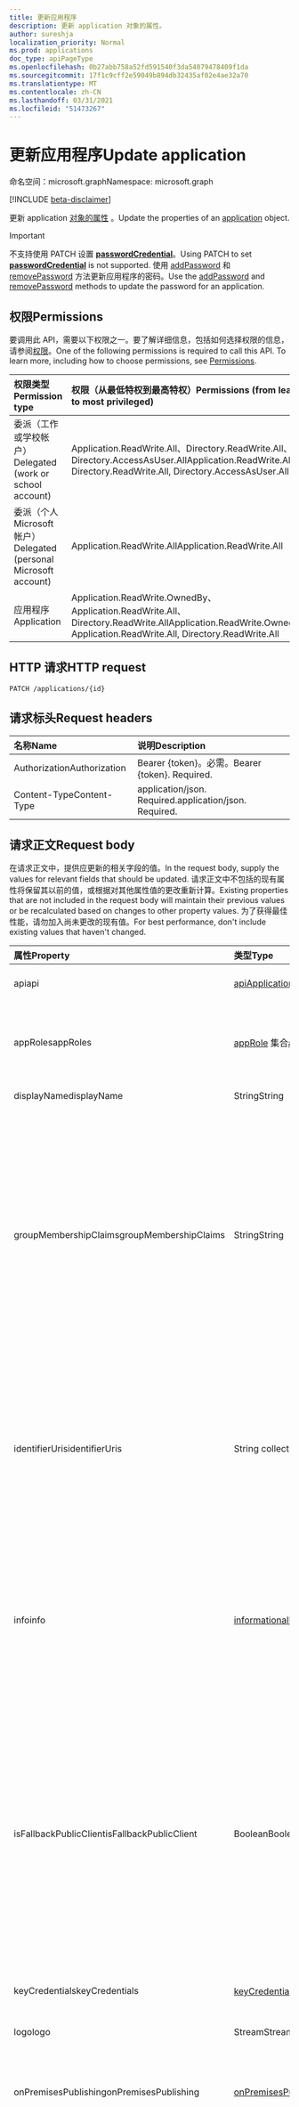 ```yaml
---
title: 更新应用程序
description: 更新 application 对象的属性。
author: sureshja
localization_priority: Normal
ms.prod: applications
doc_type: apiPageType
ms.openlocfilehash: 0b27abb758a52fd591540f3da54079478409f1da
ms.sourcegitcommit: 17f1c9cff2e59049b894db32435af02e4ae32a70
ms.translationtype: MT
ms.contentlocale: zh-CN
ms.lasthandoff: 03/31/2021
ms.locfileid: "51473267"
---
```

# <a name="update-application"></a><span data-ttu-id="289a8-103">更新应用程序</span><span class="sxs-lookup"><span data-stu-id="289a8-103">Update application</span></span>

<span data-ttu-id="289a8-104">命名空间：microsoft.graph</span><span class="sxs-lookup"><span data-stu-id="289a8-104">Namespace: microsoft.graph</span></span>

[!INCLUDE [beta-disclaimer](../../includes/beta-disclaimer.md)]

<span data-ttu-id="289a8-105">更新 application [对象的属性](../resources/application.md) 。</span><span class="sxs-lookup"><span data-stu-id="289a8-105">Update the properties of an [application](../resources/application.md) object.</span></span>

> [!IMPORTANT]
> <span data-ttu-id="289a8-106">不支持使用 PATCH 设置 [**passwordCredential**](../resources/passwordcredential.md)。</span><span class="sxs-lookup"><span data-stu-id="289a8-106">Using PATCH to set [**passwordCredential**](../resources/passwordcredential.md) is not supported.</span></span> <span data-ttu-id="289a8-107">使用 [addPassword](./application-addpassword.md) 和 [removePassword](./application-removepassword.md) 方法更新应用程序的密码。</span><span class="sxs-lookup"><span data-stu-id="289a8-107">Use the [addPassword](./application-addpassword.md) and [removePassword](./application-removepassword.md) methods to update the password for an application.</span></span>

## <a name="permissions"></a><span data-ttu-id="289a8-108">权限</span><span class="sxs-lookup"><span data-stu-id="289a8-108">Permissions</span></span>
<span data-ttu-id="289a8-p102">要调用此 API，需要以下权限之一。要了解详细信息，包括如何选择权限的信息，请参阅[权限](/graph/permissions-reference)。</span><span class="sxs-lookup"><span data-stu-id="289a8-p102">One of the following permissions is required to call this API. To learn more, including how to choose permissions, see [Permissions](/graph/permissions-reference).</span></span>


|<span data-ttu-id="289a8-111">权限类型</span><span class="sxs-lookup"><span data-stu-id="289a8-111">Permission type</span></span>      | <span data-ttu-id="289a8-112">权限（从最低特权到最高特权）</span><span class="sxs-lookup"><span data-stu-id="289a8-112">Permissions (from least to most privileged)</span></span>              |
|:--------------------|:---------------------------------------------------------|
|<span data-ttu-id="289a8-113">委派（工作或学校帐户）</span><span class="sxs-lookup"><span data-stu-id="289a8-113">Delegated (work or school account)</span></span> |  <span data-ttu-id="289a8-114">Application.ReadWrite.All、Directory.ReadWrite.All、Directory.AccessAsUser.All</span><span class="sxs-lookup"><span data-stu-id="289a8-114">Application.ReadWrite.All, Directory.ReadWrite.All, Directory.AccessAsUser.All</span></span> |
|<span data-ttu-id="289a8-115">委派（个人 Microsoft 帐户）</span><span class="sxs-lookup"><span data-stu-id="289a8-115">Delegated (personal Microsoft account)</span></span> | <span data-ttu-id="289a8-116">Application.ReadWrite.All</span><span class="sxs-lookup"><span data-stu-id="289a8-116">Application.ReadWrite.All</span></span>    |
|<span data-ttu-id="289a8-117">应用程序</span><span class="sxs-lookup"><span data-stu-id="289a8-117">Application</span></span> | <span data-ttu-id="289a8-118">Application.ReadWrite.OwnedBy、Application.ReadWrite.All、Directory.ReadWrite.All</span><span class="sxs-lookup"><span data-stu-id="289a8-118">Application.ReadWrite.OwnedBy, Application.ReadWrite.All, Directory.ReadWrite.All</span></span> |

## <a name="http-request"></a><span data-ttu-id="289a8-119">HTTP 请求</span><span class="sxs-lookup"><span data-stu-id="289a8-119">HTTP request</span></span>
<!-- { "blockType": "ignored" } -->
```http
PATCH /applications/{id}
```
## <a name="request-headers"></a><span data-ttu-id="289a8-120">请求标头</span><span class="sxs-lookup"><span data-stu-id="289a8-120">Request headers</span></span>
| <span data-ttu-id="289a8-121">名称</span><span class="sxs-lookup"><span data-stu-id="289a8-121">Name</span></span>       | <span data-ttu-id="289a8-122">说明</span><span class="sxs-lookup"><span data-stu-id="289a8-122">Description</span></span>|
|:-----------|:----------|
| <span data-ttu-id="289a8-123">Authorization</span><span class="sxs-lookup"><span data-stu-id="289a8-123">Authorization</span></span> | <span data-ttu-id="289a8-p103">Bearer {token}。必需。</span><span class="sxs-lookup"><span data-stu-id="289a8-p103">Bearer {token}. Required.</span></span>  |
| <span data-ttu-id="289a8-126">Content-Type</span><span class="sxs-lookup"><span data-stu-id="289a8-126">Content-Type</span></span> | <span data-ttu-id="289a8-p104">application/json. Required.</span><span class="sxs-lookup"><span data-stu-id="289a8-p104">application/json. Required.</span></span> |

## <a name="request-body"></a><span data-ttu-id="289a8-129">请求正文</span><span class="sxs-lookup"><span data-stu-id="289a8-129">Request body</span></span>
<span data-ttu-id="289a8-130">在请求正文中，提供应更新的相关字段的值。</span><span class="sxs-lookup"><span data-stu-id="289a8-130">In the request body, supply the values for relevant fields that should be updated.</span></span> <span data-ttu-id="289a8-131">请求正文中不包括的现有属性将保留其以前的值，或根据对其他属性值的更改重新计算。</span><span class="sxs-lookup"><span data-stu-id="289a8-131">Existing properties that are not included in the request body will maintain their previous values or be recalculated based on changes to other property values.</span></span> <span data-ttu-id="289a8-132">为了获得最佳性能，请勿加入尚未更改的现有值。</span><span class="sxs-lookup"><span data-stu-id="289a8-132">For best performance, don't include existing values that haven't changed.</span></span>

| <span data-ttu-id="289a8-133">属性</span><span class="sxs-lookup"><span data-stu-id="289a8-133">Property</span></span>                | <span data-ttu-id="289a8-134">类型</span><span class="sxs-lookup"><span data-stu-id="289a8-134">Type</span></span>                                                                        | <span data-ttu-id="289a8-135">说明</span><span class="sxs-lookup"><span data-stu-id="289a8-135">Description</span></span>                                                                                                                                                                                                                                                                                                                                                                                                                                                                                                                                                            |
|:------------------------|:----------------------------------------------------------------------------|:-----------------------------------------------------------------------------------------------------------------------------------------------------------------------------------------------------------------------------------------------------------------------------------------------------------------------------------------------------------------------------------------------------------------------------------------------------------------------------------------------------------------------------------------------------------------------|
| <span data-ttu-id="289a8-136">api</span><span class="sxs-lookup"><span data-stu-id="289a8-136">api</span></span>                     | [<span data-ttu-id="289a8-137">apiApplication</span><span class="sxs-lookup"><span data-stu-id="289a8-137">apiApplication</span></span>](../resources/apiapplication.md)                            | <span data-ttu-id="289a8-138">指定实现 Web API 的应用程序的设置。</span><span class="sxs-lookup"><span data-stu-id="289a8-138">Specifies settings for an application that implements a web API.</span></span>                                                                                                                                                                                                                                                                                                                                                                                                                                                                                                       |
| <span data-ttu-id="289a8-139">appRoles</span><span class="sxs-lookup"><span data-stu-id="289a8-139">appRoles</span></span>                | <span data-ttu-id="289a8-140">[appRole](../resources/approle.md) 集合</span><span class="sxs-lookup"><span data-stu-id="289a8-140">[appRole](../resources/approle.md) collection</span></span>                               | <span data-ttu-id="289a8-141">应用程序可声明的应用程序角色的集合。</span><span class="sxs-lookup"><span data-stu-id="289a8-141">The collection of application roles that an application may declare.</span></span> <span data-ttu-id="289a8-142">这些角色可以分配给用户、组或服务主体。</span><span class="sxs-lookup"><span data-stu-id="289a8-142">These roles can be assigned to users, groups, or service principals.</span></span> <span data-ttu-id="289a8-143">不可为空。</span><span class="sxs-lookup"><span data-stu-id="289a8-143">Not nullable.</span></span>                                                                                                                                                                                                                                                                                                                                                                                                                |
| <span data-ttu-id="289a8-144">displayName</span><span class="sxs-lookup"><span data-stu-id="289a8-144">displayName</span></span>             | <span data-ttu-id="289a8-145">String</span><span class="sxs-lookup"><span data-stu-id="289a8-145">String</span></span>                                                                      | <span data-ttu-id="289a8-146">应用程序的显示名称。</span><span class="sxs-lookup"><span data-stu-id="289a8-146">The display name for the application.</span></span>                                                                                                                                                                                                                                                                                                                                                                                                                                                                                                                                  |
| <span data-ttu-id="289a8-147">groupMembershipClaims</span><span class="sxs-lookup"><span data-stu-id="289a8-147">groupMembershipClaims</span></span>   | <span data-ttu-id="289a8-148">String</span><span class="sxs-lookup"><span data-stu-id="289a8-148">String</span></span>                                                                      | <span data-ttu-id="289a8-149">配置 **应用程序期望** 的用户或 OAuth 2.0 访问令牌中颁发的组声明。</span><span class="sxs-lookup"><span data-stu-id="289a8-149">Configures the **groups** claim issued in a user or OAuth 2.0 access token that the application expects.</span></span> <span data-ttu-id="289a8-150">要设置此属性，请使用以下有效字符串值之一：</span><span class="sxs-lookup"><span data-stu-id="289a8-150">To set this attribute, use one of the following valid string values:</span></span><ul><li>`None`</li><li><span data-ttu-id="289a8-151">`SecurityGroup`：对于安全组和 Azure Active Directory (Azure AD) 角色</span><span class="sxs-lookup"><span data-stu-id="289a8-151">`SecurityGroup`: For security groups and Azure Active Directory (Azure AD) roles</span></span></li><li><span data-ttu-id="289a8-152">`All`：该操作可获取登录用户所属的所有安全组、通讯组和 Azure AD 目录角色</span><span class="sxs-lookup"><span data-stu-id="289a8-152">`All`: This will get all of the security groups, distribution groups, and Azure AD directory roles that the signed-in user is a member of</span></span></li></ul>                                                                                                                       |
| <span data-ttu-id="289a8-153">identifierUris</span><span class="sxs-lookup"><span data-stu-id="289a8-153">identifierUris</span></span>          | <span data-ttu-id="289a8-154">String collection</span><span class="sxs-lookup"><span data-stu-id="289a8-154">String collection</span></span>                                                           | <span data-ttu-id="289a8-155">URI，用于在应用程序的 Azure AD 租户中标识该应用程序；如果应用程序是多租户的，则用于在已验证的自定义域中标识该应用程序。</span><span class="sxs-lookup"><span data-stu-id="289a8-155">The URIs that identify the application within its Azure AD tenant, or within a verified custom domain if the application is multi-tenant.</span></span> <span data-ttu-id="289a8-156">有关详细信息，请参阅[应用程序对象和服务主体对象](/azure/active-directory/develop/app-objects-and-service-principals)。</span><span class="sxs-lookup"><span data-stu-id="289a8-156">For more information, see [Application Objects and Service Principal Objects](/azure/active-directory/develop/app-objects-and-service-principals).</span></span> <span data-ttu-id="289a8-157">需要多值属性筛选器表达式的 *any* 运算符。</span><span class="sxs-lookup"><span data-stu-id="289a8-157">The *any* operator is required for filter expressions on multi-valued properties.</span></span> <span data-ttu-id="289a8-158">不可为 Null。</span><span class="sxs-lookup"><span data-stu-id="289a8-158">Not nullable.</span></span>                                                                                                                                                 |
| <span data-ttu-id="289a8-159">info</span><span class="sxs-lookup"><span data-stu-id="289a8-159">info</span></span>                    | [<span data-ttu-id="289a8-160">informationalUrl</span><span class="sxs-lookup"><span data-stu-id="289a8-160">informationalUrl</span></span>](../resources/informationalurl.md)                        | <span data-ttu-id="289a8-161">应用程序的基本个人资料信息，例如应用的营销、支持、服务条款和隐私声明 URL。</span><span class="sxs-lookup"><span data-stu-id="289a8-161">Basic profile information of the application such as  app's marketing, support, terms of service, and privacy statement URLs.</span></span> <span data-ttu-id="289a8-162">服务条款和隐私声明通过用户同意体验展示给用户。</span><span class="sxs-lookup"><span data-stu-id="289a8-162">The terms of service and privacy statement are surfaced to users through the user consent experience.</span></span> <span data-ttu-id="289a8-163">有关详细信息，请参阅为注册的 [Azure AD](/azure/active-directory/develop/howto-add-terms-of-service-privacy-statement)应用添加服务条款和隐私声明。</span><span class="sxs-lookup"><span data-stu-id="289a8-163">For more information, see [Add Terms of service and privacy statement for registered Azure AD apps](/azure/active-directory/develop/howto-add-terms-of-service-privacy-statement).</span></span>                                                                                                                       |
| <span data-ttu-id="289a8-164">isFallbackPublicClient</span><span class="sxs-lookup"><span data-stu-id="289a8-164">isFallbackPublicClient</span></span>  | <span data-ttu-id="289a8-165">Boolean</span><span class="sxs-lookup"><span data-stu-id="289a8-165">Boolean</span></span>                                                                     | <span data-ttu-id="289a8-166">将回退应用程序类型指定为公共客户端，例如在移动设备上运行的已安装应用程序。</span><span class="sxs-lookup"><span data-stu-id="289a8-166">Specifies the fallback application type as public client, such as an installed application running on a mobile device.</span></span> <span data-ttu-id="289a8-167">默认值为 `false` ，这意味着回退应用程序类型是机密客户端，如 Web 应用。</span><span class="sxs-lookup"><span data-stu-id="289a8-167">The default value is `false`, which means the fallback application type is confidential client such as web app.</span></span> <span data-ttu-id="289a8-168">在某些情况下，Azure AD 无法确定客户端应用程序类型 (例如 [ROPC](https://tools.ietf.org/html/rfc6749#section-4.3) 流，其中配置客户端应用程序类型时未指定重定向 URI) 。</span><span class="sxs-lookup"><span data-stu-id="289a8-168">There are certain scenarios where Azure AD cannot determine the client application type (for example, [ROPC](https://tools.ietf.org/html/rfc6749#section-4.3) flow where it is configured without specifying a redirect URI).</span></span> <span data-ttu-id="289a8-169">在这种情况下，Azure AD 将基于此属性的值解释应用程序类型。</span><span class="sxs-lookup"><span data-stu-id="289a8-169">In those cases, Azure AD will interpret the application type based on the value of this property.</span></span> |
| <span data-ttu-id="289a8-170">keyCredentials</span><span class="sxs-lookup"><span data-stu-id="289a8-170">keyCredentials</span></span>          | <span data-ttu-id="289a8-171">[keyCredential](../resources/keycredential.md) 集合</span><span class="sxs-lookup"><span data-stu-id="289a8-171">[keyCredential](../resources/keycredential.md) collection</span></span>                   | <span data-ttu-id="289a8-172">与应用程序关联的密钥凭据集合。</span><span class="sxs-lookup"><span data-stu-id="289a8-172">The collection of key credentials associated with the application.</span></span> <span data-ttu-id="289a8-173">不可为空。</span><span class="sxs-lookup"><span data-stu-id="289a8-173">Not nullable.</span></span>                                                                                                                                                                                                                                                                                                                                                                                                                                                                                       |
| <span data-ttu-id="289a8-174">logo</span><span class="sxs-lookup"><span data-stu-id="289a8-174">logo</span></span>                    | <span data-ttu-id="289a8-175">Stream</span><span class="sxs-lookup"><span data-stu-id="289a8-175">Stream</span></span>                                                                      | <span data-ttu-id="289a8-176">应用程序的主徽标。</span><span class="sxs-lookup"><span data-stu-id="289a8-176">The main logo for the application.</span></span> <span data-ttu-id="289a8-177">不可为空。</span><span class="sxs-lookup"><span data-stu-id="289a8-177">Not nullable.</span></span>                                                                                                                                                                                                                                                                                                                                                                                                                                                                                                                       |
| <span data-ttu-id="289a8-178">onPremisesPublishing</span><span class="sxs-lookup"><span data-stu-id="289a8-178">onPremisesPublishing</span></span>    | [<span data-ttu-id="289a8-179">onPremisesPublishing</span><span class="sxs-lookup"><span data-stu-id="289a8-179">onPremisesPublishing</span></span>](../resources/onpremisespublishing.md)                | <span data-ttu-id="289a8-180">表示用于为本地应用程序配置 [Azure AD 应用程序](https://aka.ms/whyappproxy) 代理的属性集。</span><span class="sxs-lookup"><span data-stu-id="289a8-180">Represents the set of properties for configuring [Azure AD Application Proxy](https://aka.ms/whyappproxy) for an on-premises application.</span></span> <span data-ttu-id="289a8-181">此属性只能在创建应用程序后设置。</span><span class="sxs-lookup"><span data-stu-id="289a8-181">This property can only be set after the application has been created.</span></span>                                                                                                                                                                                                                                                                                                                                                       |
| <span data-ttu-id="289a8-182">optionalClaims</span><span class="sxs-lookup"><span data-stu-id="289a8-182">optionalClaims</span></span>          | <span data-ttu-id="289a8-183">optionalClaims</span><span class="sxs-lookup"><span data-stu-id="289a8-183">optionalClaims</span></span>                                                              | <span data-ttu-id="289a8-184">应用程序开发人员可以在其 Azure AD 应用中配置可选声明，以指定 Microsoft 安全令牌服务发送到他们应用程序的令牌中所需的声明。</span><span class="sxs-lookup"><span data-stu-id="289a8-184">Application developers can configure optional claims in their Azure AD apps to specify which claims they want in tokens sent to their application by the Microsoft security token service.</span></span> <span data-ttu-id="289a8-185">有关详细信息 [，请参阅](/azure/active-directory/develop/active-directory-optional-claims) 可选声明。</span><span class="sxs-lookup"><span data-stu-id="289a8-185">See [optional claims](/azure/active-directory/develop/active-directory-optional-claims) for more information.</span></span>                                                                                                                                                                                                                                     |
| <span data-ttu-id="289a8-186">parentalControlSettings</span><span class="sxs-lookup"><span data-stu-id="289a8-186">parentalControlSettings</span></span> | [<span data-ttu-id="289a8-187">parentalControlSettings</span><span class="sxs-lookup"><span data-stu-id="289a8-187">parentalControlSettings</span></span>](../resources/parentalcontrolsettings.md)          | <span data-ttu-id="289a8-188">指定应用程序的家长控制设置。</span><span class="sxs-lookup"><span data-stu-id="289a8-188">Specifies parental control settings for an application.</span></span>                                                                                                                                                                                                                                                                                                                                                                                                                                                                                                                |
| <span data-ttu-id="289a8-189">publicClient</span><span class="sxs-lookup"><span data-stu-id="289a8-189">publicClient</span></span>            | [<span data-ttu-id="289a8-190">publicClientApplication</span><span class="sxs-lookup"><span data-stu-id="289a8-190">publicClientApplication</span></span>](../resources/publicclientapplication.md)          | <span data-ttu-id="289a8-191">指定已安装客户端（如台式设备或移动设备）的设置。</span><span class="sxs-lookup"><span data-stu-id="289a8-191">Specifies settings for installed clients such as desktop or mobile devices.</span></span>                                                                                                                                                                                                                                                                                                                                                                                                                                                                                            |
| <span data-ttu-id="289a8-192">requiredResourceAccess</span><span class="sxs-lookup"><span data-stu-id="289a8-192">requiredResourceAccess</span></span>  | <span data-ttu-id="289a8-193">[requiredResourceAccess](../resources/requiredresourceaccess.md) 集合</span><span class="sxs-lookup"><span data-stu-id="289a8-193">[requiredResourceAccess](../resources/requiredresourceaccess.md) collection</span></span> | <span data-ttu-id="289a8-194">指定此应用程序需要访问的资源以及在每个资源下所需的 OAuth 权限范围和应用程序角色集。</span><span class="sxs-lookup"><span data-stu-id="289a8-194">Specifies resources that this application requires access to and the set of OAuth permission scopes and application roles that it needs under each of those resources.</span></span> <span data-ttu-id="289a8-195">这种预配置的所需资源访问权限可驱动同意体验。</span><span class="sxs-lookup"><span data-stu-id="289a8-195">This pre-configuration of required resource access drives the consent experience.</span></span> <span data-ttu-id="289a8-196">不可为 Null。</span><span class="sxs-lookup"><span data-stu-id="289a8-196">Not nullable.</span></span>                                                                                                                                                                                                                                                                                                 |
| <span data-ttu-id="289a8-197">signInAudience</span><span class="sxs-lookup"><span data-stu-id="289a8-197">signInAudience</span></span>          | <span data-ttu-id="289a8-198">String</span><span class="sxs-lookup"><span data-stu-id="289a8-198">String</span></span>                                                                      | <span data-ttu-id="289a8-199">指定当前应用程序支持的 Microsoft 帐户。</span><span class="sxs-lookup"><span data-stu-id="289a8-199">Specifies what Microsoft accounts are supported for the current application.</span></span> <span data-ttu-id="289a8-200">支持的值为：</span><span class="sxs-lookup"><span data-stu-id="289a8-200">Supported values are:</span></span><ul><li><span data-ttu-id="289a8-201">`AzureADMyOrg`：在我的组织的 Azure AD 租户（即单租户）中拥有 Microsoft 工作或学校帐户的用户</span><span class="sxs-lookup"><span data-stu-id="289a8-201">`AzureADMyOrg`: Users with a Microsoft work or school account in my organization’s Azure AD tenant (i.e. single tenant)</span></span></li><li><span data-ttu-id="289a8-202">`AzureADMultipleOrgs`：在任何组织的 Azure AD 租户（即多租户）中拥有 Microsoft 工作或学校帐户的用户</span><span class="sxs-lookup"><span data-stu-id="289a8-202">`AzureADMultipleOrgs`: Users with a Microsoft work or school account in any organization’s Azure AD tenant (i.e. multi-tenant)</span></span></li> <li><span data-ttu-id="289a8-203">`AzureADandPersonalMicrosoftAccount`：拥有个人 Microsoft 帐户或任意组织的 Azure AD 租户中的工作或学校帐户的用户</span><span class="sxs-lookup"><span data-stu-id="289a8-203">`AzureADandPersonalMicrosoftAccount`: Users with a personal Microsoft account, or a work or school account in any organization’s Azure AD tenant</span></span></li></ul>                           |
| <span data-ttu-id="289a8-204">tags</span><span class="sxs-lookup"><span data-stu-id="289a8-204">tags</span></span>                    | <span data-ttu-id="289a8-205">String 集合</span><span class="sxs-lookup"><span data-stu-id="289a8-205">String collection</span></span>                                                           | <span data-ttu-id="289a8-206">可用于分类和标识应用程序的自定义字符串。</span><span class="sxs-lookup"><span data-stu-id="289a8-206">Custom strings that can be used to categorize and identify the application.</span></span> <span data-ttu-id="289a8-207">不可为空。</span><span class="sxs-lookup"><span data-stu-id="289a8-207">Not nullable.</span></span>                                                                                                                                                                                                                                                                                                                                                                                                                                                                              |
| <span data-ttu-id="289a8-208">tokenEncryptionKeyId</span><span class="sxs-lookup"><span data-stu-id="289a8-208">tokenEncryptionKeyId</span></span>    | <span data-ttu-id="289a8-209">String</span><span class="sxs-lookup"><span data-stu-id="289a8-209">String</span></span>                                                                      | <span data-ttu-id="289a8-210">指定 keyCredentials 集合中的公共密钥的 keyId。</span><span class="sxs-lookup"><span data-stu-id="289a8-210">Specifies the keyId of a public key from the keyCredentials collection.</span></span> <span data-ttu-id="289a8-211">配置后，Azure AD 将使用此属性指向的密钥对其发出的所有令牌进行加密。</span><span class="sxs-lookup"><span data-stu-id="289a8-211">When configured, Azure AD encrypts all the tokens it emits by using the key this property points to.</span></span> <span data-ttu-id="289a8-212">接收加密令牌的应用程序代码必须先使用匹配的私钥来解密该令牌，然后才能将该令牌用于登录用户。</span><span class="sxs-lookup"><span data-stu-id="289a8-212">The application code that receives the encrypted token must use the matching private key to decrypt the token before it can be used for the signed-in user.</span></span>                                                                                                                                                                                                                               |
| <span data-ttu-id="289a8-213">uniqueName</span><span class="sxs-lookup"><span data-stu-id="289a8-213">uniqueName</span></span> | <span data-ttu-id="289a8-214">String</span><span class="sxs-lookup"><span data-stu-id="289a8-214">String</span></span> | <span data-ttu-id="289a8-215">可作为备用标识符分配给应用程序的唯一标识符。</span><span class="sxs-lookup"><span data-stu-id="289a8-215">The unique identifier that can be assigned to an application as an alternative identifier.</span></span> <span data-ttu-id="289a8-216">不可变。</span><span class="sxs-lookup"><span data-stu-id="289a8-216">Immutable.</span></span> <span data-ttu-id="289a8-217">只读。</span><span class="sxs-lookup"><span data-stu-id="289a8-217">Read-only.</span></span> |
| <span data-ttu-id="289a8-218">web</span><span class="sxs-lookup"><span data-stu-id="289a8-218">web</span></span>                     | [<span data-ttu-id="289a8-219">webApplication</span><span class="sxs-lookup"><span data-stu-id="289a8-219">webApplication</span></span>](../resources/webapplication.md)                            | <span data-ttu-id="289a8-220">指定 Web 应用程序的设置。</span><span class="sxs-lookup"><span data-stu-id="289a8-220">Specifies settings for a web application.</span></span>                                                                                                                                                                                                                                                                                                                                                                                                                                                                                                                              |
| <span data-ttu-id="289a8-221">spa</span><span class="sxs-lookup"><span data-stu-id="289a8-221">spa</span></span>                     | [<span data-ttu-id="289a8-222">spaApplication</span><span class="sxs-lookup"><span data-stu-id="289a8-222">spaApplication</span></span>](../resources/spaapplication.md)                            | <span data-ttu-id="289a8-223">指定单页应用程序的设置，包括注销 URL 并重定向授权代码和访问令牌的 URI。</span><span class="sxs-lookup"><span data-stu-id="289a8-223">Specifies settings for a single-page application, including sign out URLs and redirect URIs for authorization codes and access tokens.</span></span> |

## <a name="response"></a><span data-ttu-id="289a8-224">响应</span><span class="sxs-lookup"><span data-stu-id="289a8-224">Response</span></span>

<span data-ttu-id="289a8-225">如果成功，此方法返回 `204 No Content` 响应代码，不会在响应正文中返回任何内容。</span><span class="sxs-lookup"><span data-stu-id="289a8-225">If successful, this method returns a `204 No Content` response code and does not return anything in the response body.</span></span>
## <a name="example"></a><span data-ttu-id="289a8-226">示例</span><span class="sxs-lookup"><span data-stu-id="289a8-226">Example</span></span>
##### <a name="request"></a><span data-ttu-id="289a8-227">请求</span><span class="sxs-lookup"><span data-stu-id="289a8-227">Request</span></span>
<span data-ttu-id="289a8-228">下面是一个请求示例。</span><span class="sxs-lookup"><span data-stu-id="289a8-228">Here is an example of the request.</span></span>

# <a name="http"></a>[<span data-ttu-id="289a8-229">HTTP</span><span class="sxs-lookup"><span data-stu-id="289a8-229">HTTP</span></span>](#tab/http)
<!-- {
  "blockType": "request",
  "name": "update_application"
}-->
```http
PATCH https://graph.microsoft.com/beta/applications/{id}
Content-type: application/json
Content-length: 72

{
  "displayName": "New display name"
}
```
# <a name="c"></a>[<span data-ttu-id="289a8-230">C#</span><span class="sxs-lookup"><span data-stu-id="289a8-230">C#</span></span>](#tab/csharp)
[!INCLUDE [sample-code](../includes/snippets/csharp/update-application-csharp-snippets.md)]
[!INCLUDE [sdk-documentation](../includes/snippets/snippets-sdk-documentation-link.md)]

# <a name="javascript"></a>[<span data-ttu-id="289a8-231">JavaScript</span><span class="sxs-lookup"><span data-stu-id="289a8-231">JavaScript</span></span>](#tab/javascript)
[!INCLUDE [sample-code](../includes/snippets/javascript/update-application-javascript-snippets.md)]
[!INCLUDE [sdk-documentation](../includes/snippets/snippets-sdk-documentation-link.md)]

# <a name="objective-c"></a>[<span data-ttu-id="289a8-232">Objective-C</span><span class="sxs-lookup"><span data-stu-id="289a8-232">Objective-C</span></span>](#tab/objc)
[!INCLUDE [sample-code](../includes/snippets/objc/update-application-objc-snippets.md)]
[!INCLUDE [sdk-documentation](../includes/snippets/snippets-sdk-documentation-link.md)]

# <a name="java"></a>[<span data-ttu-id="289a8-233">Java</span><span class="sxs-lookup"><span data-stu-id="289a8-233">Java</span></span>](#tab/java)
[!INCLUDE [sample-code](../includes/snippets/java/update-application-java-snippets.md)]
[!INCLUDE [sdk-documentation](../includes/snippets/snippets-sdk-documentation-link.md)]

---

##### <a name="response"></a><span data-ttu-id="289a8-234">响应</span><span class="sxs-lookup"><span data-stu-id="289a8-234">Response</span></span>

<!-- {
  "blockType": "response",
  "truncated": true,
  "@odata.type": "microsoft.graph.application"
} -->
```http
HTTP/1.1 204 No Content
```

<!-- uuid: 8fcb5dbc-d5aa-4681-8e31-b001d5168d79
2015-10-25 14:57:30 UTC -->
<!--
{
  "type": "#page.annotation",
  "description": "Update application",
  "keywords": "",
  "section": "documentation",
  "tocPath": "",
  "suppressions": [
  ]
}
-->



